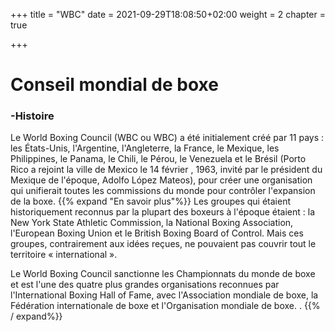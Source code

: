+++
title = "WBC"
date = 2021-09-29T18:08:50+02:00
weight = 2
chapter = true

+++

# Conseil mondial de boxe

### -Histoire

Le World Boxing Council (WBC ou WBC) a été initialement créé par 11 pays : les États-Unis, l'Argentine, l'Angleterre, la France, le Mexique, les Philippines, le Panama, le Chili, le Pérou, le Venezuela et le Brésil (Porto Rico a rejoint la ville de Mexico le 14 février , 1963, invité par le président du Mexique de l'époque, Adolfo López Mateos), pour créer une organisation qui unifierait toutes les commissions du monde pour contrôler l'expansion de la boxe.
{{% expand "En savoir plus"%}} 
Les groupes qui étaient historiquement reconnus par la plupart des boxeurs à l'époque étaient : la New York State Athletic Commission, la National Boxing Association, l'European Boxing Union et le British Boxing Board of Control. Mais ces groupes, contrairement aux idées reçues, ne pouvaient pas couvrir tout le territoire « international ».

Le World Boxing Council sanctionne les Championnats du monde de boxe et est l'une des quatre plus grandes organisations reconnues par l'International Boxing Hall of Fame, avec l'Association mondiale de boxe, la Fédération internationale de boxe et l'Organisation mondiale de boxe. . {{% / expand%}}